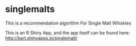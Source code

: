 # singlemalts
This is a recommendation algorithm For Single Malt Whiskies

This is an R Shiny App, and the app itself can be found here: http://kart.shinyapps.io/singlemalt/


